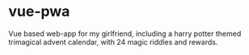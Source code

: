 # vue-pwa

Vue based web-app for my girlfriend, including a harry potter themed trimagical advent calendar, with 24 magic riddles and rewards. 
